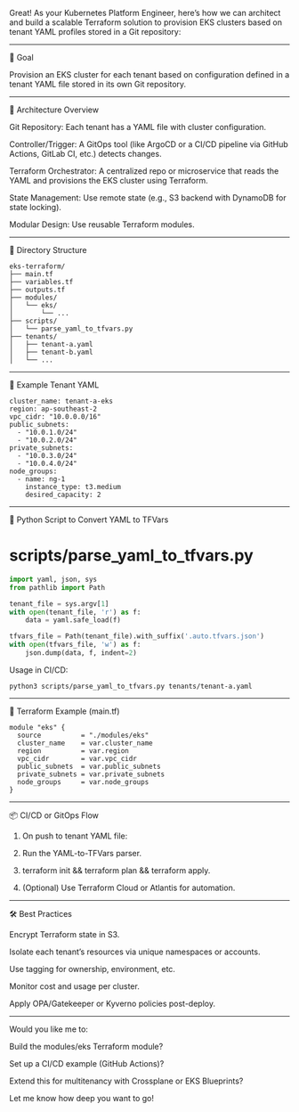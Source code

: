 Great! As your Kubernetes Platform Engineer, here’s how we can architect and build a scalable Terraform solution to provision EKS clusters based on tenant YAML profiles stored in a Git repository:


---

🧩 Goal

Provision an EKS cluster for each tenant based on configuration defined in a tenant YAML file stored in its own Git repository.


---

🔧 Architecture Overview

Git Repository: Each tenant has a YAML file with cluster configuration.

Controller/Trigger: A GitOps tool (like ArgoCD or a CI/CD pipeline via GitHub Actions, GitLab CI, etc.) detects changes.

Terraform Orchestrator: A centralized repo or microservice that reads the YAML and provisions the EKS cluster using Terraform.

State Management: Use remote state (e.g., S3 backend with DynamoDB for state locking).

Modular Design: Use reusable Terraform modules.



---

📁 Directory Structure
```
eks-terraform/
├── main.tf
├── variables.tf
├── outputs.tf
├── modules/
│   └── eks/
│       └── ...
├── scripts/
│   └── parse_yaml_to_tfvars.py
├── tenants/
│   ├── tenant-a.yaml
│   ├── tenant-b.yaml
│   └── ...
```

---

📄 Example Tenant YAML
```
cluster_name: tenant-a-eks
region: ap-southeast-2
vpc_cidr: "10.0.0.0/16"
public_subnets:
  - "10.0.1.0/24"
  - "10.0.2.0/24"
private_subnets:
  - "10.0.3.0/24"
  - "10.0.4.0/24"
node_groups:
  - name: ng-1
    instance_type: t3.medium
    desired_capacity: 2
```

---

🧠 Python Script to Convert YAML to TFVars

# scripts/parse_yaml_to_tfvars.py
```python
import yaml, json, sys
from pathlib import Path

tenant_file = sys.argv[1]
with open(tenant_file, 'r') as f:
    data = yaml.safe_load(f)

tfvars_file = Path(tenant_file).with_suffix('.auto.tfvars.json')
with open(tfvars_file, 'w') as f:
    json.dump(data, f, indent=2)
```

Usage in CI/CD:
```
python3 scripts/parse_yaml_to_tfvars.py tenants/tenant-a.yaml
```

---

📜 Terraform Example (main.tf)
```hcl
module "eks" {
  source          = "./modules/eks"
  cluster_name    = var.cluster_name
  region          = var.region
  vpc_cidr        = var.vpc_cidr
  public_subnets  = var.public_subnets
  private_subnets = var.private_subnets
  node_groups     = var.node_groups
}
```

---

📦 CI/CD or GitOps Flow

1. On push to tenant YAML file:

2. Run the YAML-to-TFVars parser.

3. terraform init && terraform plan && terraform apply.

4. (Optional) Use Terraform Cloud or Atlantis for automation.

---

🛠️ Best Practices

Encrypt Terraform state in S3.

Isolate each tenant’s resources via unique namespaces or accounts.

Use tagging for ownership, environment, etc.

Monitor cost and usage per cluster.

Apply OPA/Gatekeeper or Kyverno policies post-deploy.



---

Would you like me to:

Build the modules/eks Terraform module?

Set up a CI/CD example (GitHub Actions)?

Extend this for multitenancy with Crossplane or EKS Blueprints?


Let me know how deep you want to go!

